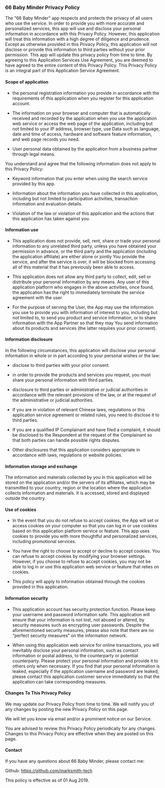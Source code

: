 ### 66 Baby Minder Privacy Policy
The "66 Baby Minder" app respects and protects the privacy of all users who use the service. In order to provide you with more accurate and personalized services, this app will use and disclose your personal information in accordance with this Privacy Policy. However, this application will treat this information with a high degree of diligence and prudence. Except as otherwise provided in this Privacy Policy, this application will not disclose or provide this information to third parties without your prior permission. This app will update this privacy policy from time to time. By agreeing to this Application Services Use Agreement, you are deemed to have agreed to the entire content of this Privacy Policy. This Privacy Policy is an integral part of this Application Service Agreement.

#### Scope of application
* the personal registration information you provide in accordance with the requirements of this application when you register for this application account.

* The information on your browser and computer that is automatically received and recorded by the application when you use the application web service or access the web page of the application, including but not limited to your IP address, browser type, use Data such as language, date and time of access, hardware and software feature information, and web page records you need.

* User personal data obtained by the application from a business partner through legal means.


You understand and agree that the following information does not apply to this Privacy Policy:

* Keyword information that you enter when using the search service provided by this app.

* Information about the information you have collected in this application, including but not limited to participation activities, transaction information and evaluation details.

* Violation of the law or violation of this application and the actions that this application has taken against you.


#### Information use

* This application does not provide, sell, rent, share or trade your personal information to any unrelated third party, unless you have obtained your permission in advance, or the third party and the application (including the application affiliate) are either alone or jointly You provide the service, and after the service is over, it will be blocked from accessing all of this material that it has previously been able to access.

* This application does not allow any third party to collect, edit, sell or distribute your personal information by any means. Any user of this application platform who engages in the above activities, once found, the application has the right to immediately terminate the service agreement with the user.

* For the purpose of serving the User, the App may use the information you use to provide you with information of interest to you, including but not limited to, to send you product and service information, or to share information with the App Partner so that they may You send information about its products and services (the latter requires your prior consent).


#### Information disclosure

In the following circumstances, this application will disclose your personal information in whole or in part according to your personal wishes or the law:

*  disclose to third parties with your prior consent.

*  in order to provide the products and services you request, you must share your personal information with third parties.

* disclosure to third parties or administrative or judicial authorities in accordance with the relevant provisions of the law, or at the request of the administrative or judicial authorities.

* If you are in violation of relevant Chinese laws, regulations or this application service agreement or related rules, you need to disclose it to third parties.

*  If you are a qualified IP Complainant and have filed a complaint, it should be disclosed to the Respondent at the request of the Complainant so that both parties can handle possible rights disputes.

* Other disclosures that this application considers appropriate in accordance with laws, regulations or website policies.

#### Information storage and exchange

The information and materials collected by you in this application will be stored on the application and/or the servers of its affiliates, which may be transmitted to your country, region or the location where the application collects information and materials. It is accessed, stored and displayed outside the country.


#### Use of cookies
*  In the event that you do not refuse to accept cookies, the App will set or access cookies on your computer so that you can log in or use cookies based on this application platform service or feature. This app uses cookies to provide you with more thoughtful and personalized services, including promotional services.

*  You have the right to choose to accept or decline to accept cookies. You can refuse to accept cookies by modifying your browser settings. However, if you choose to refuse to accept cookies, you may not be able to log in or use this application web service or feature that relies on cookies.

* This policy will apply to information obtained through the cookies provided in this application.


#### Information security

* This application account has security protection function. Please keep your username and password information safe. This application will ensure that your information is not lost, not abused or altered, by security measures such as encrypting user passwords. Despite the aforementioned security measures, please also note that there are no “perfect security measures” on the information network.

*  When using this application web service for online transactions, you will inevitably disclose your personal information, such as contact information or postal address, to the counterparty or potential counterparty. Please protect your personal information and provide it to others only when necessary. If you find that your personal information is leaked, especially if the application username and password are leaked, please contact this application customer service immediately so that the application can take corresponding measures.

#### Changes To This Privacy Policy

We may update our Privacy Policy from time to time. We will notify you of any changes by posting the new Privacy Policy on this page.

We will let you know via email and/or a prominent notice on our Service.

You are advised to review this Privacy Policy periodically for any changes. Changes to this Privacy Policy are effective when they are posted on this page.

#### Contact
If you have any questions about 66 Baby Minder, please contact me:

Github: https://github.com/marksmith-tech

This policy is effective as of 01 Aug 2019.

